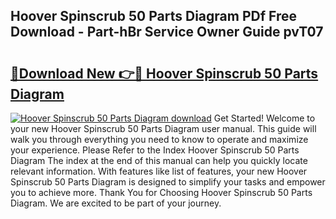 ## Hoover Spinscrub 50 Parts Diagram PDf Free Download - Part-hBr Service Owner Guide pvT07

# <h2><a href="http://dfsgvb6.blite.top/?on=Hoover+Spinscrub+50+Parts+Diagram">🔗Download New 👉🔴 Hoover Spinscrub 50 Parts Diagram</a></h2>

[![Hoover Spinscrub 50 Parts Diagram download](https://i.imgur.com/lujVjoI.png)](http://dfsgvb6.blite.top/?on=Hoover+Spinscrub+50+Parts+Diagram)
Get Started! Welcome to your new Hoover Spinscrub 50 Parts Diagram user manual. This guide will walk you through everything you need to know to operate and maximize your experience. Please Refer to the Index Hoover Spinscrub 50 Parts Diagram The index at the end of this manual can help you quickly locate relevant information. With features like list of features, your new Hoover Spinscrub 50 Parts Diagram is designed to simplify your tasks and empower you to achieve more. Thank You for Choosing Hoover Spinscrub 50 Parts Diagram. We are excited to be part of your journey.
